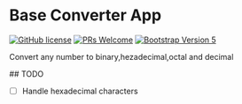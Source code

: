 # Base Converter App

[![GitHub license](https://img.shields.io/github/license/Naereen/StrapDown.js.svg)](https://github.com/GabrielCrackPro/base-converter-app/master/LICENSE)
[![PRs Welcome](https://img.shields.io/badge/PRs-welcome-brightgreen.svg?style=flat-square)](https://github.com/GabrielCrackPro/base-converter-app/pulls)
[![Bootstrap Version 5](https://img.shields.io/badge/Bootstrap-5.0-blueviolet?style=flat-square&logo=bootstrap)](https://getbootstrap.com/docs/versions/)

Convert any number to binary,hezadecimal,octal and decimal

## TODO

- [ ] Handle hexadecimal characters
